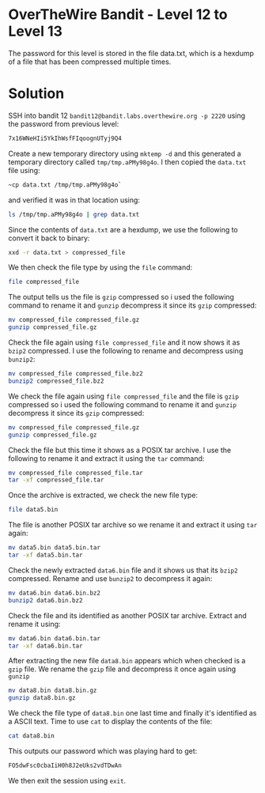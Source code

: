 # OverTheWire Bandit - Level 12 to Level 13
The password for this level is stored in the file data.txt, which is a hexdump of a file that has been compressed multiple times.
# Solution
SSH into bandit 12 `bandit12@bandit.labs.overthewire.org -p 2220` using the password from previous level:
```bash
7x16WNeHIi5YkIhWsfFIqoognUTyj9Q4
```
Create a new temporary directory using `mktemp -d` and this generated a temporary directory called `tmp/tmp.aPMy98g4o`. I then copied the `data.txt` file using:

```bash
~cp data.txt /tmp/tmp.aPMy98g4o`
````
and verified it was in that location using:
```bash
ls /tmp/tmp.aPMy98g4o | grep data.txt
````
Since the contents of `data.txt` are a hexdump, we use the following to convert it back to binary:
```bash
xxd -r data.txt > compressed_file
````
We then check the file type by using the `file` command:

```bash
file compressed_file
````

The output tells us the file is `gzip` compressed so i used the following command to rename it and `gunzip` decompress it since its `gzip` compressed:
```bash
mv compressed_file compressed_file.gz
gunzip compressed_file.gz
````

Check the file again using `file compressed_file` and it now shows it as `bzip2` compressed. I use the following to rename and decompress using `bunzip2`:
```bash
mv compressed_file compressed_file.bz2
bunzip2 compressed_file.bz2
````

We check the file again using `file compressed_file` and the file is `gzip` compressed so i used the following command to rename it and `gunzip` decompress it since its `gzip` compressed:
```bash
mv compressed_file compressed_file.gz
gunzip compressed_file.gz
```

Check the file but this time it shows as a POSIX tar archive. I use the following to rename it and extract it using the `tar` command:
```bash
mv compressed_file compressed_file.tar
tar -xf compressed_file.tar
```

Once the archive is extracted, we check the new file type:
```bash
file data5.bin
```

The file is another POSIX tar archive so we rename it and extract it using `tar` again:
```bash
mv data5.bin data5.bin.tar
tar -xf data5.bin.tar
```

Check the newly extracted `data6.bin` file and it shows us that its `bzip2` compressed. Rename and use `bunzip2` to decompress it again:

```bash
mv data6.bin data6.bin.bz2
bunzip2 data6.bin.bz2
```
Check the file and its identified as another POSIX tar archive. Extract and rename it using:


```bash
mv data6.bin data6.bin.tar
tar -xf data6.bin.tar
```

After extracting the new file `data8.bin` appears which when checked is a `gzip` file. We rename the `gzip` file and decompress it once again using `gunzip`


```bash
mv data8.bin data8.bin.gz
gunzip data8.bin.gz
```

We check the file type of `data8.bin` one last time and finally it's identified as a ASCII text. Time to use `cat` to display the contents of the file:

```bash
cat data8.bin
```

This outputs our password which was playing hard to get:

```bash
FO5dwFsc0cbaIiH0h8J2eUks2vdTDwAn
```
We then exit the session using `exit`.







